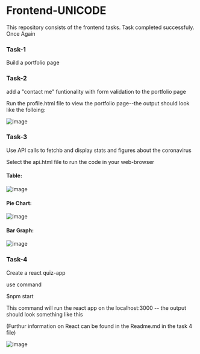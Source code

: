 # Frontend-UNICODE
This repository consists of the frontend tasks. Task completed successfuly. Once Again

### Task-1
Build a portfolio page



### Task-2 
add a "contact me" funtionality with form validation to the portfolio page

Run the profile.html file to view the portfolio page--the output should look like the folloing:

![image](https://user-images.githubusercontent.com/56297484/89981816-31610800-dc92-11ea-8fab-bd8aa7366542.png)



### Task-3
Use API calls to fetchb and display stats and figures about the coronavirus

Select the api.html file to run the code in your web-browser

#### Table:
![image](https://user-images.githubusercontent.com/56297484/89981466-8c462f80-dc91-11ea-8da2-0f09cc6bd175.png)

#### Pie Chart:
![image](https://user-images.githubusercontent.com/56297484/89981497-98ca8800-dc91-11ea-941a-9a4d2555859e.png)

#### Bar Graph:
![image](https://user-images.githubusercontent.com/56297484/89981515-a1bb5980-dc91-11ea-907c-2edfd5877ce3.png)





### Task-4
Create a react quiz-app

use command 

$npm start

This command will run the react app on the localhost:3000 -- the output should look something like this

(Furthur information on React can be found in the Readme.md in the task 4 file)

![image](https://user-images.githubusercontent.com/56297484/89981092-e0044900-dc90-11ea-95b3-eda74ad93c02.png)
